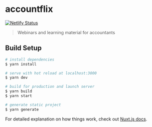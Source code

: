 # accountflix

[![Netlify Status](https://api.netlify.com/api/v1/badges/55013cd6-8724-4181-812a-c113cbc2f5d9/deploy-status)](https://app.netlify.com/sites/accountflix/deploys)

> Webinars and learning material for accountants

## Build Setup

``` bash
# install dependencies
$ yarn install

# serve with hot reload at localhost:3000
$ yarn dev

# build for production and launch server
$ yarn build
$ yarn start

# generate static project
$ yarn generate
```

For detailed explanation on how things work, check out [Nuxt.js docs](https://nuxtjs.org).
